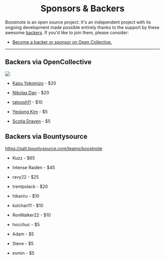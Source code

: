 <h1 align="center">Sponsors &amp; Backers</h1>

Boostnote is an open source project. It's an independent project with its ongoing development made possible entirely thanks to the support by these awesome [backers](https://github.com/BoostIO/Boostnote/blob/master/Backers.md). If you'd like to join them, please consider:

- [Become a backer or sponsor on Open Collective.](https://opencollective.com/boostnoteio)

---

## Backers via OpenCollective
<a href="https://opencollective.com/boostnoteio#backers" target="_blank"><img src="https://opencollective.com/boostnoteio/backers.svg?width=890"></a>

- [Kazu Yokomizo](https://twitter.com/kazup_bot) - $20

- [Nikolas Dan](https://opencollective.com/nikolas-dan) - $20

- [tatoosh11](https://twitter.com/ta11) - $10

- [Yeojong Kim](https://twitter.com/yeojoy) - $5

- [Scotia Draven](https://opencollective.com/scotia-draven) - $5

## Backers via Bountysource
https://salt.bountysource.com/teams/boostnote

- Kuzz - $65

- Intense Raiden - $45

- ravy22 - $25

- trentpolack	- $20

- hikariru - $10

- kolchan11 - $10

- RonWalker22 - $10

- hocchuc	- $5

- Adam - $5

- Steve	- $5

- evmin	- $5
